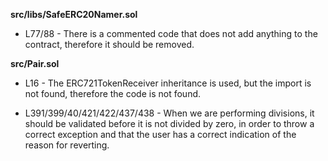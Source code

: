 **src/libs/SafeERC20Namer.sol**
- L77/88 - There is a commented code that does not add anything to the contract, therefore it should be removed.


**src/Pair.sol**
- L16 - The ERC721TokenReceiver inheritance is used, but the import is not found, therefore the code is not found.

- L391/399/40/421/422/437/438 - When we are performing divisions, it should be validated before it is not divided by zero, in order to throw a correct exception and that the user has a correct indication of the reason for reverting.

